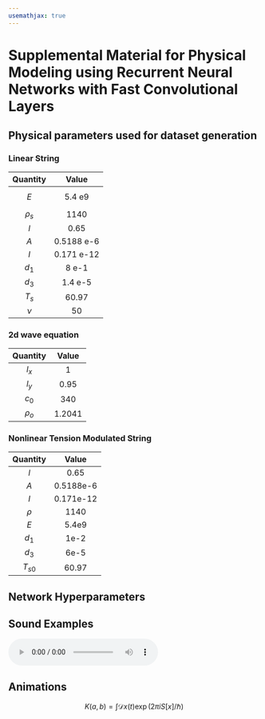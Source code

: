 ```yaml
---
usemathjax: true
---
```

    
    
# Supplemental Material for Physical Modeling using Recurrent Neural Networks with Fast Convolutional Layers

## Physical parameters used for dataset generation

### Linear String

| Quantity | Value |
|:--------:|:-----:|
|$$E$$ | 5.4 e9|              
|$\rho_s$ | 1140|             
|$l$ | 0.65|              
|$A$ | 0.5188 e-6|  
|$I$ | 0.171 e-12|
|$d_1$ |8 e-1|
|$d_3$ |1.4 e-5|
|$T_s$ |60.97|
|$\nu$ |50|   

### 2d wave equation

| Quantity | Value |
|:--------:|:-----:|
|$l_x$ | 1 |
|$l_y$ | 0.95 |
|$c_0$ | 340 |
|$\rho_o$ | 1.2041|

### Nonlinear Tension Modulated String

| Quantity | Value |
|:--------:|:-----:|
|$l$ | 0.65       |
|$A$   | 0.5188e-6  |
|$I$   | 0.171e-12  |
|$\rho$ | 1140       |
|$E$   | 5.4e9      |
|$d_1$  | 1e-2       |
|$d_3$  | 6e-5       |
|$T_{s0}$ | 60.97      |

## Network Hyperparameters


## Sound Examples

<audio controls>
  <source src="https://github.com/julian-parker/DAFX22_FNO/raw/main/examples/sounds/nonlinear_string_gru.wav" type="audio/ogg">
  <source src="https://github.com/julian-parker/DAFX22_FNO/raw/main/examples/sounds/nonlinear_string_gru.wav" type="audio/mpeg">
  Your browser does not support the audio tag.
</audio>

## Animations

$$
K(a,b) = \int \mathcal{D}x(t) \exp(2\pi i S[x]/\hbar)
$$


